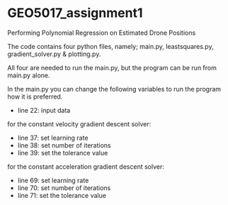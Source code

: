 # GEO5017_assignment1
Performing Polynomial Regression on Estimated Drone Positions

The code contains four python files, namely; main.py, leastsquares.py, gradient_solver.py & plotting.py.

All four are needed to run the main.py, but the program can be run from main.py alone.

In the main.py you can change the following variables to run the program how it is preferred.
- line 22: input data

for the constant velocity gradient descent solver:
- line 37: set learning rate
- line 38: set number of iterations
- line 39: set the tolerance value

for the constant acceleration gradient descent solver:
- line 69: set learning rate
- line 70: set number of iterations
- line 71: set the tolerance value

